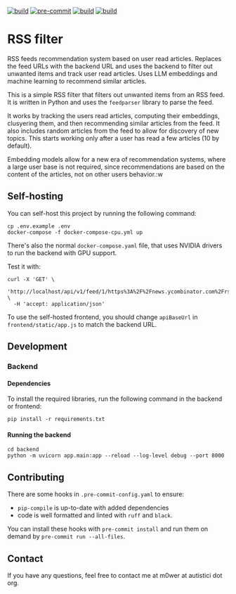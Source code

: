 [![build](https://github.com/m0wer/rssfilter/actions/workflows/docker.yaml/badge.svg)](https://github.com/m0wer/rssfilter/actions/workflows/docker.yaml)
[![pre-commit](https://github.com/m0wer/rssfilter/actions/workflows/pre-commit.yaml/badge.svg)](https://github.com/m0wer/rssfilter/actions/workflows/pre-commit.yaml)
[![build](https://github.com/m0wer/rssfilter/actions/workflows/test.yaml/badge.svg)](https://github.com/m0wer/rssfilter/actions/workflows/test.yaml)
[![build](https://github.com/m0wer/rssfilter/actions/workflows/monitor.yaml/badge.svg)](https://github.com/m0wer/rssfilter/actions/workflows/monitor.yaml)


# RSS filter

RSS feeds recommendation system based on user read articles. Replaces the feed
URLs with the backend URL and uses the backend to filter out unwanted items
and track user read articles. Uses LLM embeddings and machine learning to
recommend similar articles.

This is a simple RSS filter that filters out unwanted items from an RSS feed.
It is written in Python and uses the `feedparser` library to parse the feed.

It works by tracking the users read articles, computing their embeddings,
clusyering them, and then recommending similar articles from the feed.
It also includes random articles from the feed to allow for discovery of new
topics. This starts working only after a user has read a few articles (10 by
default).

Embedding models allow for a new era of recommendation systems, where a large
user base is not required, since recommendations are based on the content of
the articles, not on other users behavior.:w


## Self-hosting

You can self-host this project by running the following command:

```shell
cp .env.example .env
docker-compose -f docker-compose-cpu.yml up
```

There's also the normal `docker-compose.yaml` file, that uses NVIDIA drivers
to run the backend with GPU support.


Test it with:

```shell
curl -X 'GET' \
  'http://localhost/api/v1/feed/1/https%3A%2F%2Fnews.ycombinator.com%2Frss' \
  -H 'accept: application/json'
```

To use the self-hosted frontend, you should change `apiBaseUrl` in
`frontend/static/app.js` to match the backend URL.

## Development

### Backend

#### Dependencies

To install the required libraries, run the following command in the backend or frontend:

```shell
pip install -r requirements.txt
```

#### Running the backend

```shell
cd backend
python -m uvicorn app.main:app --reload --log-level debug --port 8000
```

## Contributing

There are some hooks in `.pre-commit-config.yaml` to ensure:
- `pip-compile` is up-to-date with added dependencies
- code is well formatted and linted with `ruff` and `black`.

You can install these hooks with `pre-commit install` and run them on demand by `pre-commit run --all-files`.

## Contact

If you have any questions, feel free to contact me at
m0wer at autistici dot org.
```

